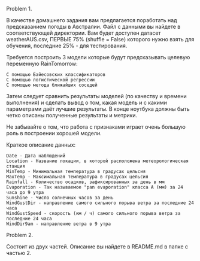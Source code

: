 Problem 1. 

В качестве домашнего задания вам предлагается поработать над предсказанием погоды в Австралии. Файл с данными вы найдете в соответствующей директории. Вам будет доступен датасет weatherAUS.csv, ПЕРВЫЕ 75% (shuffle = False) которого нужно взять для обучения, последние 25% - для тестирования.

Требуется построить 3 модели которые будут предсказывать целевую переменную RainTomorrow:

    С помощью Байесовских классификаторов
    С помощью логистической регрессии
    С помощью метода ближайших соседей

Затем следует сравнить результаты моделей (по качеству и времени выполнения) и сделать вывод о том, какая модель и с какими параметрами даёт лучшие результаты.
В конце ноутбука должны быть четко описаны полученные результаты и метрики.

Не забывайте о том, что работа с признаками играет очень большую роль в построении хорошей модели.

Краткое описание данных:

    Date - Дата наблюдений
    Location - Название локации, в которой расположена метеорологическая станция
    MinTemp - Минимальная температура в градусах цельсия
    MaxTemp - Максимальная температура в градусах цельсия
    Rainfall - Количество осадков, зафиксированных за день в мм
    Evaporation - Так называемое "pan evaporation" класса А (мм) за 24 часа до 9 утра
    Sunshine - Число солнечных часов за день
    WindGustDir - направление самого сильного порыва ветра за последние 24 часа
    WindGustSpeed - скорость (км / ч) самого сильного порыва ветра за последние 24 часа
    WindDir9am - направление ветра в 9 утра

Problem 2.

Состоит из двух частей. Описание вы найдете в README.md в папке с частью 2.
